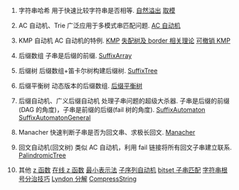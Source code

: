 1. 字符串哈希
   用于快速比较字符串是否相等.
   [自然溢出](../18_%E5%93%88%E5%B8%8C/%E5%AD%97%E7%AC%A6%E4%B8%B2%E5%93%88%E5%B8%8C/stringhasher-new-%E8%87%AA%E7%84%B6%E6%BA%A2%E5%87%BA.go)
   [取模](../18_%E5%93%88%E5%B8%8C/%E5%AD%97%E7%AC%A6%E4%B8%B2%E5%93%88%E5%B8%8C/stringhasher-new.go)

2. AC 自动机、Trie
   广泛应用于多模式串匹配问题.
   [AC 自动机](AC%E8%87%AA%E5%8A%A8%E6%9C%BA%E5%A4%9A%E6%A8%A1%E5%BC%8F%E5%8C%B9%E9%85%8D/template/ACAutoMatonArray.go)

3. KMP 自动机
   AC 自动机的特例.
   [KMP](kmp/kmp.go)
   [失配树及 border 相关理论](kmp/%E5%BE%AA%E7%8E%AF%E8%8A%82%E5%8F%8Aborder%E7%90%86%E8%AE%BA/border.go)
   [可撤销 KMP](kmp/KmpUndoable.go)

4. 后缀数组
   子串是后缀的前缀.
   [SuffixArray](%E5%90%8E%E7%BC%80%E6%95%B0%E7%BB%84/golang/template/SuffixArray.go)

5. 后缀树
   后缀数组+笛卡尔树构建后缀树.
   [SuffixTree](%E5%90%8E%E7%BC%80%E6%A0%91/SuffixTree.go)
6. 后缀平衡树
   动态版本的后缀数组.
   [后缀平衡树](%E5%90%8E%E7%BC%80%E5%B9%B3%E8%A1%A1%E6%A0%91/SuffixBalancedTree.go)

7. 后缀自动机、广义后缀自动机
   处理子串问题的超级大杀器.
   子串是后缀的前缀(DAG 的角度)，子串是前缀的后缀(fail 树的角度).
   [SuffixAutomaton](%E5%90%8E%E7%BC%80%E8%87%AA%E5%8A%A8%E6%9C%BASAM/SuffixAutomaton.go)
   [SuffixAutomatonGeneral](%E5%90%8E%E7%BC%80%E8%87%AA%E5%8A%A8%E6%9C%BASAM/%E5%B9%BF%E4%B9%89%E5%90%8E%E7%BC%80%E8%87%AA%E5%8A%A8%E6%9C%BA.go)

8. Manacher
   快速判断子串是否为回文串、求极长回文.
   [Manacher](%E9%A9%AC%E6%8B%89%E8%BD%A6%E6%8B%89%E9%A9%AC/Manacher.go)
9. 回文自动机(回文树)
   类似 AC 自动机，利用 fail 链接将所有回文子串建立联系.
   [PalindromicTree](%E5%9B%9E%E6%96%87%E6%A0%91/PalindromicTree.go)

10. 其他
    [z 函数](kmp/ZAlgo.go)
    [在线 z 函数](kmp/ZAlgoOnline2.go)
    [最小表示法](%E6%9C%80%E5%B0%8F%E8%A1%A8%E7%A4%BA%E6%B3%95/%E6%9C%80%E5%B0%8F%E8%A1%A8%E7%A4%BA%E6%B3%95.go)
    [子序列自动机](%E5%AD%90%E5%BA%8F%E5%88%97%E8%87%AA%E5%8A%A8%E6%9C%BA/SubsequenceAutomaton.go)
    [bitset 子串匹配](bitset%E5%AD%90%E4%B8%B2%E5%8C%B9%E9%85%8D/main.go)
    [字符串根号分治技巧](%E6%A0%B9%E5%8F%B7%E5%88%86%E6%B2%BB%E5%AD%90%E4%B8%B2%E5%8C%B9%E9%85%8D)
    [Lyndon 分解](LyndonWords/main.go)
    [CompressString](kmp/CompressString.go)
